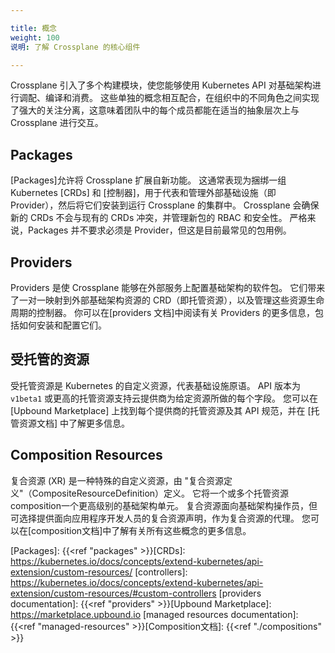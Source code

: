 ```yaml
---

title: 概念
weight: 100
说明: 了解 Crossplane 的核心组件

---
```


Crossplane 引入了多个构建模块，使您能够使用 Kubernetes API 对基础架构进行调配、编译和消费。 这些单独的概念相互配合，在组织中的不同角色之间实现了强大的关注分离，这意味着团队中的每个成员都能在适当的抽象层次上与 Crossplane 进行交互。

## Packages 

[Packages]允许将 Crossplane 扩展自新功能。 这通常表现为捆绑一组 Kubernetes [CRDs] 和 [控制器]，用于代表和管理外部基础设施（即 Provider），然后将它们安装到运行 Crossplane 的集群中。 Crossplane 会确保新的 CRDs 不会与现有的 CRDs 冲突，并管理新包的 RBAC 和安全性。 严格来说，Packages 并不要求必须是 Provider，但这是目前最常见的包用例。

## Providers

Providers 是使 Crossplane 能够在外部服务上配置基础架构的软件包。 它们带来了一对一映射到外部基础架构资源的 CRD（即托管资源），以及管理这些资源生命周期的控制器。 你可以在[providers 文档]中阅读有关 Providers 的更多信息，包括如何安装和配置它们。

## 受托管的资源

受托管资源是 Kubernetes 的自定义资源，代表基础设施原语。 API 版本为 `v1beta1` 或更高的托管资源支持云提供商为给定资源所做的每个字段。 您可以在 [Upbound Marketplace] 上找到每个提供商的托管资源及其 API 规范，并在 [托管资源文档] 中了解更多信息。

## Composition Resources

复合资源 (XR) 是一种特殊的自定义资源，由 "复合资源定义"（CompositeResourceDefinition）定义。 它将一个或多个托管资源composition一个更高级别的基础架构单元。 复合资源面向基础架构操作员，但可选择提供面向应用程序开发人员的复合资源声明，作为复合资源的代理。 您可以在[composition文档]中了解有关所有这些概念的更多信息。

<!-- Named Links -->

[Packages]:  {{<ref "packages" >}}[CRDs]: https://kubernetes.io/docs/concepts/extend-kubernetes/api-extension/custom-resources/ [controllers]: https://kubernetes.io/docs/concepts/extend-kubernetes/api-extension/custom-resources/#custom-controllers [providers documentation]:  {{<ref "providers" >}}[Upbound Marketplace]: https://marketplace.upbound.io [managed resources documentation]:  {{<ref "managed-resources" >}}[Composition文档]:  {{<ref "./compositions" >}}

